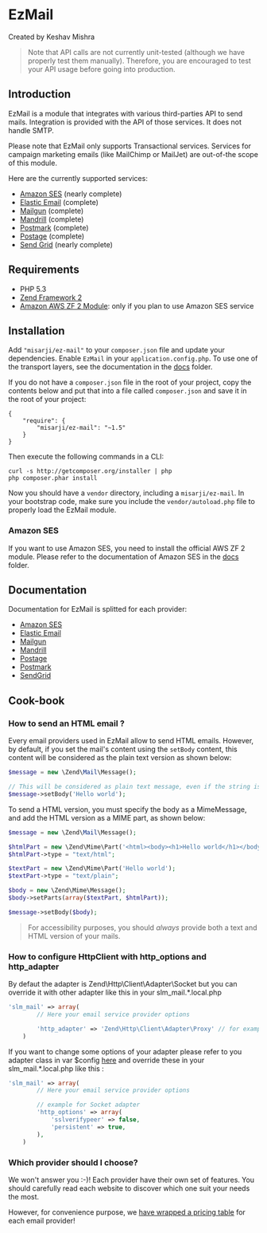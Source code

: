 EzMail
=======

Created by Keshav Mishra

> Note that API calls are not currently unit-tested (although we have properly test them manually). Therefore, you
are encouraged to test your API usage before going into production.

Introduction
------------

EzMail is a module that integrates with various third-parties API to send mails. Integration is provided with the
API of those services. It does not handle SMTP.

Please note that EzMail only supports Transactional services. Services for campaign marketing emails (like MailChimp
or MailJet) are out-of-the scope of this module.

Here are the currently supported services:

* [Amazon SES](http://aws.amazon.com/ses) (nearly complete)
* [Elastic Email](http://elasticemail.com) (complete)
* [Mailgun](http://www.mailgun.com) (complete)
* [Mandrill](http://mandrill.com) (complete)
* [Postmark](https://postmarkapp.com) (complete)
* [Postage](http://postageapp.com) (complete)
* [Send Grid](http://sendgrid.com) (nearly complete)

Requirements
------------

* PHP 5.3
* [Zend Framework 2](https://github.com/zendframework/zf2)
* [Amazon AWS ZF 2 Module](https://github.com/aws/aws-sdk-php-zf2): only if you plan to use Amazon SES service

Installation
------------

Add `"misarji/ez-mail"` to your `composer.json` file and update your dependencies. Enable `EzMail` in your
`application.config.php`. To use one of the transport layers, see the documentation in the [docs](https://github.com/misarji/EzMail/tree/master/docs) folder.

If you do not have a `composer.json` file in the root of your project, copy the contents below and put that into a
file called `composer.json` and save it in the root of your project:

```
{
    "require": {
        "misarji/ez-mail": "~1.5"
    }
}
```

Then execute the following commands in a CLI:

```
curl -s http://getcomposer.org/installer | php
php composer.phar install
```

Now you should have a `vendor` directory, including a `misarji/ez-mail`. In your bootstrap code, make sure
you include the `vendor/autoload.php` file to properly load the EzMail module.

### Amazon SES

If you want to use Amazon SES, you need to install the official AWS ZF 2 module. Please refer to the documentation
of Amazon SES in the [docs](https://github.com/misarji/EzMail/tree/master/docs) folder.

Documentation
-------------

Documentation for EzMail is splitted for each provider:

* [Amazon SES](/docs/Ses.md)
* [Elastic Email](/docs/ElasticEmail.md)
* [Mailgun](/docs/Mailgun.md)
* [Mandrill](/docs/Mandrill.md)
* [Postage](/docs/Postage.md)
* [Postmark](/docs/Postmark.md)
* [SendGrid](/docs/SendGrid.md)

Cook-book
---------

### How to send an HTML email ?

Every email providers used in EzMail allow to send HTML emails. However, by default, if you set the mail's content
using the `setBody` content, this content will be considered as the plain text version as shown below:

```php
$message = new \Zend\Mail\Message();

// This will be considered as plain text message, even if the string is valid HTML code
$message->setBody('Hello world');
```

To send a HTML version, you must specify the body as a MimeMessage, and add the HTML version as a MIME part, as
shown below:

```php
$message = new \Zend\Mail\Message();

$htmlPart = new \Zend\Mime\Part('<html><body><h1>Hello world</h1></body></html>');
$htmlPart->type = "text/html";

$textPart = new \Zend\Mime\Part('Hello world');
$textPart->type = "text/plain";

$body = new \Zend\Mime\Message();
$body->setParts(array($textPart, $htmlPart));

$message->setBody($body);
```

> For accessibility purposes, you should *always* provide both a text and HTML version of your mails.

### How to configure HttpClient with http_options and http_adapter

By defaut the adapter is Zend\Http\Client\Adapter\Socket but you can override it with other adapter like this in your slm_mail.*.local.php

```php
'slm_mail' => array(
        // Here your email service provider options

        'http_adapter' => 'Zend\Http\Client\Adapter\Proxy' // for example
    )
```

If you want to change some options of your adapter please refer to you adapter class in var $config [here](https://github.com/zendframework/zf2/tree/master/library/Zend/Http/Client/Adapter) and override these in your slm_mail.*.local.php like this :

```php
'slm_mail' => array(
        // Here your email service provider options

        // example for Socket adapter
        'http_options' => array(
            'sslverifypeer' => false,
            'persistent' => true,
        ),
    )
```

### Which provider should I choose?

We won't answer you :-)! Each provider have their own set of features. You should carefully read each website
to discover which one suit your needs the most.

However, for convenience purpose, we [have wrapped a pricing table](/docs/Pricing.md) for each email provider!
